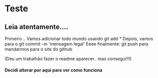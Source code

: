 # Teste

## Leia atentamente....

Primeiro... Vamos adicionar todo mundo usando git add *
Depois, vamos para o git commit -m 'mensagem legal'
Eeee finalmente: git push para mandarmos para o site do github

(Deu um trabalhão fazer o readme aparecer.. mas consegui!!!)

#### Decidi alterar por aqui para ver como funciona
